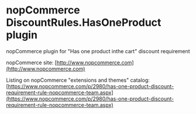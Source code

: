 ﻿nopCommerce DiscountRules.HasOneProduct plugin
===========
nopCommerce plugin for "Has one product inthe cart" discount requirement


nopCommerce site: [http://www.nopcommerce.com](http://www.nopcommerce.com)

Listing on nopCommerce "extensions and themes" catalog: [https://www.nopcommerce.com/p/2980/has-one-product-discount-requirement-rule-nopcommerce-team.aspx](https://www.nopcommerce.com/p/2980/has-one-product-discount-requirement-rule-nopcommerce-team.aspx)
